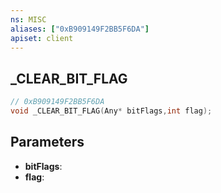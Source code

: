 ```yaml
---
ns: MISC
aliases: ["0xB909149F2BB5F6DA"]
apiset: client
---
```

## _CLEAR_BIT_FLAG

```c
// 0xB909149F2BB5F6DA
void _CLEAR_BIT_FLAG(Any* bitFlags,int flag);
```


## Parameters
* **bitFlags**:
* **flag**:



